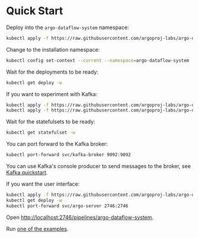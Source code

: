 # Quick Start

Deploy into the `argo-dataflow-system` namespace:

```bash
kubectl apply -f https://raw.githubusercontent.com/argoproj-labs/argo-dataflow/main/config/quick-start.yaml
```

Change to the installation namespace:

```bash
kubectl config set-context --current --namespace=argo-dataflow-system
```

Wait for the deployments to be ready:

```bash
kubectl get deploy -w
```

If you want to experiment with Kafka:

```bash
kubectl apply -f https://raw.githubusercontent.com/argoproj-labs/argo-dataflow/main/config/apps/kafka.yaml
kubectl apply -f https://raw.githubusercontent.com/argoproj-labs/argo-dataflow/main/examples/dataflow-kafka-default-secret.yaml 
```

Wait for the statefulsets to be ready:

```bash
kubectl get statefulset -w
```

You can port forward to the Kafka broker:

```bash
kubectl port-forward svc/kafka-broker 9092:9092
```

You can use Kafka's console producer to send messages to the broker,
see [Kafka quickstart](https://kafka.apache.org/quickstart).

If you want the user interface:

```bash
kubectl apply -f https://raw.githubusercontent.com/argoproj-labs/argo-dataflow/main/config/apps/argo-server.yaml
kubectl get deploy -w
kubectl port-forward svc/argo-server 2746:2746
```

Open [http://localhost:2746/pipelines/argo-dataflow-system](http://localhost:2746/pipelines/argo-dataflow-system).

Run [one of the examples](EXAMPLES.md).
